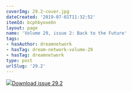```yaml
---
coverImg: 29.2-cover.jpg
dateCreated: '2019-07-01T11:32:52'
itemId: bcphbyoxe6n
layout: page
name: 'Volume 29, issue 2: Back to the Future'
tags:
- hasAuthor: dreamnetwork
- hasTag: dream-network-volume-29
- hasTag: dreamnetwork
type: post
urlSlug: '29.2'
---
```

<img class="card-journal-img" src="../images/29.2-rect.jpg"/><a href="../files/pdfs/Volume_29/29.2_back_to_the_future.pdf" download="">Download issue 29.2</a>